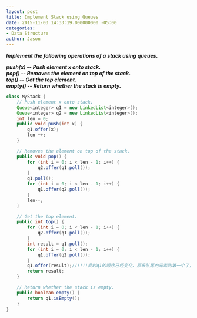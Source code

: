 ```yaml
---
layout: post
title: Implement Stack using Queues
date: 2015-11-03 14:33:19.000000000 -05:00
categories:
- Data Structure
author: Jason
---
```

<p><strong><em>Implement the following operations of a stack using queues.<br />

push(x) -- Push element x onto stack.<br />
pop() -- Removes the element on top of the stack.<br />
top() -- Get the top element.<br />
empty() -- Return whether the stack is empty.</em></strong></p>
``` java
class MyStack {
    // Push element x onto stack.
    Queue<integer> q1 = new LinkedList<integer>();
    Queue<integer> q2 = new LinkedList<integer>();
    int len = 0;
    public void push(int x) {
        q1.offer(x);
        len ++;
    }

    // Removes the element on top of the stack.
    public void pop() {
        for (int i = 0; i < len - 1; i++) {
            q2.offer(q1.poll());
        }
        q1.poll();
        for (int i = 0; i < len - 1; i++) {
            q1.offer(q2.poll());
        }
        len--;
    }

    // Get the top element.
    public int top() {
        for (int i = 0; i < len - 1; i++) {
            q2.offer(q1.poll());
        }
        int result = q1.poll();
        for (int i = 0; i < len - 1; i++) {
            q1.offer(q2.poll());
        }
        q1.offer(result);//!!!!此时q1的顺序已经变化，原来队尾的元素到第一个了，需要归位
        return result;
    }

    // Return whether the stack is empty.
    public boolean empty() {
        return q1.isEmpty();
    }
}
```
